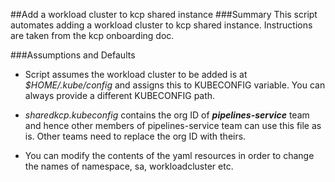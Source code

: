 

##Add a workload cluster to kcp shared instance
###Summary
This script automates adding a workload cluster to kcp shared instance.
Instructions are taken from the kcp onboarding doc.

###Assumptions and Defaults

- Script assumes the workload cluster to be added is at _$HOME/.kube/config_ and assigns this to KUBECONFIG variable. You can always provide a different KUBECONFIG path.

- _sharedkcp.kubeconfig_ contains the org ID of **_pipelines-service_** team and hence other members of pipelines-service team can use this file as is. Other teams need to replace the org ID with theirs.

- You can modify the contents of the yaml resources in order to change the names of namespace, sa, workloadcluster etc.
